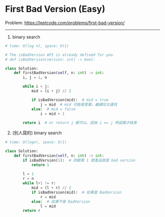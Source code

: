First Bad Version (Easy)
===

Problem: https://leetcode.com/problems/first-bad-version/

---

1. binary search
```python
# time: O(log n), space: O(1)

# The isBadVersion API is already defined for you.
# def isBadVersion(version: int) -> bool:

class Solution:
    def firstBadVersion(self, n: int) -> int:
        i, j = 1, n

        while i < j:
            mid = (i + j) // 2

            if isBadVersion(mid):  # mid = true
                j = mid  # mid 可能是答案。繼續往左邊找
            else:  # mid = false
                i = mid + 1
        
        return i  # or return j 都可以，因為 i == j 時迴圈才結束        
```

2. (別人寫的) binary search
```python
# time: O(logn), space: O(1)

class Solution:
    def firstBadVersion(self, n: int) -> int:
        if isBadVersion(1):  # 防範第 1 號產品就是 bad version
            return 1
                    
        l = 1
        r = n
        while l+1 != r:
            mid = (l + r) // 2
            if isBadVersion(mid):  # 如果是 BadVersion
                r = mid
            else:  # 如果不是 BadVersion
                l = mid                
        return r
```
